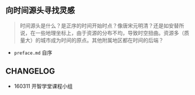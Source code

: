 ## 向时间源头寻找灵感

> 时间源头是什么？是正序的时间开始时点？像唐宋元明清？还是如安替所说，在一些地理坐标上，由于资源的分布不均，导致时空扭曲。资源多（质量大）的城市成为时间的原点。其他附属地区都在时间的后端？

- `preface.md` 自序

## CHANGELOG

- 160311 开智学堂课程小组
